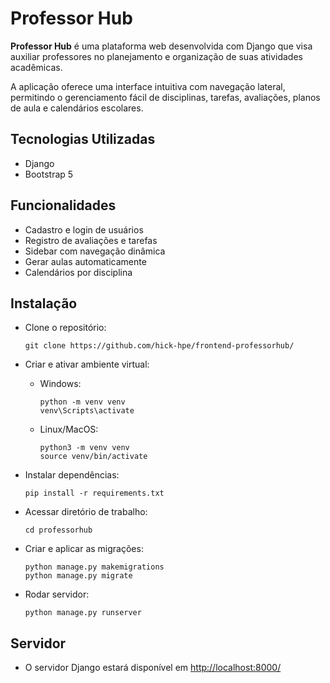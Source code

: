 # Professor Hub

**Professor Hub** é uma plataforma web desenvolvida com Django que visa auxiliar professores no planejamento e organização de suas atividades acadêmicas.

A aplicação oferece uma interface intuitiva com navegação lateral, permitindo o gerenciamento fácil de disciplinas, tarefas, avaliações, planos de aula e calendários escolares.

## Tecnologias Utilizadas
- Django
- Bootstrap 5

## Funcionalidades
- Cadastro e login de usuários
- Registro de avaliações e tarefas
- Sidebar com navegação dinâmica
- Gerar aulas automaticamente
- Calendários por disciplina

## Instalação
- Clone o repositório:
    ```
    git clone https://github.com/hick-hpe/frontend-professorhub/
    ```

- Criar e ativar ambiente virtual:
    - Windows:
        ```
        python -m venv venv
        venv\Scripts\activate
        ```
    - Linux/MacOS:
        ```
        python3 -m venv venv
        source venv/bin/activate
        ```

- Instalar dependências:
    ```
    pip install -r requirements.txt
    ```

- Acessar diretório de trabalho:
    ```
    cd professorhub
    ```
    
- Criar e aplicar as migrações:
    ```
    python manage.py makemigrations
    python manage.py migrate
    ```

- Rodar servidor:
    ```
    python manage.py runserver
    ```

## Servidor
- O servidor Django estará disponível em [http://localhost:8000/](http://localhost:8000/)
